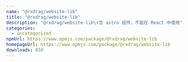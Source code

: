 ```yaml
---
name: "@rxdrag/website-lib"
title: "@rxdrag/website-lib"
description: "@rxdrag/website-lib\r含 astro 组件，不能在 React 中使用"
categories:
  - uncategorized
npmUrl: https://www.npmjs.com/package/@rxdrag/website-lib
homepageUrl: https://www.npmjs.com/package/@rxdrag/website-lib
downloads: 850
---
```

